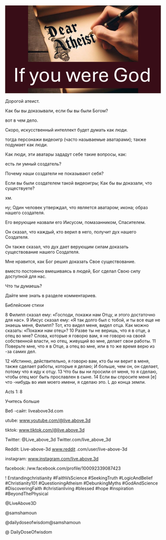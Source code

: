 ![Video cover image](../cover.jpg "cover photo")

Дорогой атеист.

Как бы вы доказывали, если бы вы были Богом?

вот в чем дело.

Скоро, искусственный интеллект будет думать как люди.

тогда персонажи видеоигр (часто называемые аватарами); также подумает как люди.

Как люди, эти аватары зададут себе такие вопросы, как:

есть ли умный создатель?

Почему наши создатели не показывают себя?

Если вы были создателем такой видеоигры; Как бы вы доказали, что существуете?

хм.

ну; Один человек утверждал, что является аватаром; икона; образ нашего создателя.

Его верующие назвали его Иисусом, помазанником, Спасителем.

Он сказал, что каждый, кто верил в него, получит дух нашего Создателя.

Он также сказал, что дух дает верующим силам доказать существование нашего Создателя.

Мне нравится, как Бог решил доказать Свое существование.

вместо постоянно вмешиваясь в людей, Бог сделал Свою силу доступной для нас.

Что ты думаешь?

Дайте мне знать в разделе комментариев.

Библейские стихи

8 Филипп сказал ему: «Господи, покажи нам Отцу, и этого достаточно для нас». 9 Иисус сказал ему: «Я так долго был с тобой, и ты все еще не знаешь меня, Филипп? Тот, кто видел меня, видел отца. Как можно сказать: «Покажи нам отец»? 10 Разве ты не веришь, что я в отце, а отец во мне? Слова, которые я говорю вам, я не говорю на своей собственной власти, но отец, живущий во мне, делает свои работы. 11 Поверьте мне, что я в Отце, а отец во мне, или в то же время верю из -за самих дел.

12 «Истинно, действительно, я говорю вам, кто бы ни верит в меня, также сделает работы, которые я делаю; И больше, чем он, он сделает, потому что я иду к отцу. 13 Что бы вы ни просили от меня, то я сделаю, чтобы отец мог быть прославлен в сыне. 14 Если вы спросите меня [e] что -нибудь во имя моего имени, я сделаю это. L до конца земли.

Acts 1: 8

Учитесь больше

Веб -сайт: liveabove3d.com

utube: www.youtube.com/@live.above.3d  

tiktok: www.tiktok.com/@live.above.3d

Twitter: @Live_above_3d Twitter.com/live_above_3d

Reddit: Live-above-3d www.reddit .com/user/live-above-3d

instagram: www.instagram.com/live.above.3d

facebook: /ww.facebook.com/profile/100092339087423

! Erstandingchristianity #FaithVsScience #SeekingTruth #LogicAndBelief #Christianity101 #QuestioningAtheism #DebunkingMyths #GodAndScience #DiscoveringFaith #christianliving #blessed #hope #inspiration #BeyondThePhysical

@LiveAbove3D

@samshamoun

@dailydoseofwisdom@samshamoun

@ DailyDoseOfwisdom